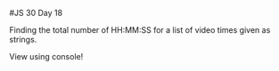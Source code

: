 #JS 30 Day 18

Finding the total number of HH:MM:SS for a list of video times given as strings.

View using console!
